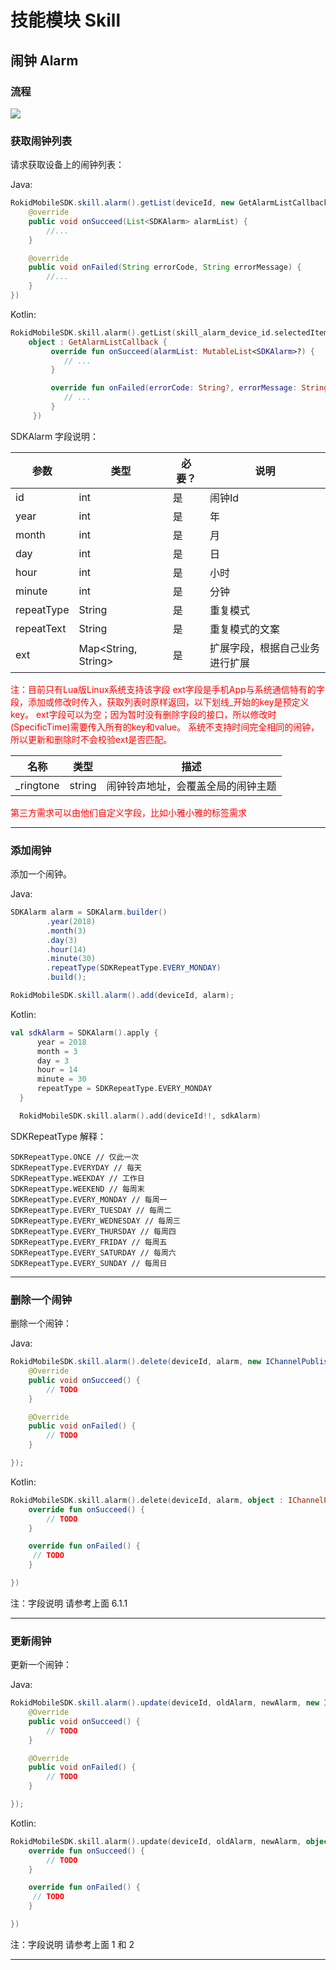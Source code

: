 # 技能模块 Skill

## 闹钟 Alarm

### 流程

![](images/skill_alarm.png)

### 获取闹钟列表

请求获取设备上的闹钟列表：

Java:

```Java
RokidMobileSDK.skill.alarm().getList(deviceId, new GetAlarmListCallback {
    @override 
    public void onSucceed(List<SDKAlarm> alarmList) {
        //...
    }

    @override 
    public void onFailed(String errorCode, String errorMessage) {
        //...
    }
})
```

Kotlin:

```kotlin
RokidMobileSDK.skill.alarm().getList(skill_alarm_device_id.selectedItem.toString(), 
    object : GetAlarmListCallback {
         override fun onSucceed(alarmList: MutableList<SDKAlarm>?) {
            // ...
         }

         override fun onFailed(errorCode: String?, errorMessage: String?) {
            // ...
         }
     })
```

SDKAlarm 字段说明：

| 参数 | 类型 | 必要？ | 说明 |
| --- | --- | --- | --- |
| id |  int| 是 | 闹钟Id |
| year | int | 是 | 年 |
| month | int | 是 |  月|
| day | int | 是 | 日 |
| hour | int | 是 | 小时 |
| minute | int | 是 | 分钟 |
| repeatType | String | 是 | 重复模式 |
| repeatText | String | 是 | 重复模式的文案 |
| ext | Map<String, String> | 是 | 扩展字段，根据自己业务进行扩展 |

<font color='red'>
注：目前只有Lua版Linux系统支持该字段
    ext字段是手机App与系统通信特有的字段，添加或修改时传入，获取列表时原样返回，以下划线_开始的key是预定义key。
    ext字段可以为空；因为暂时没有删除字段的接口，所以修改时(SpecificTime)需要传入所有的key和value。
  系统不支持时间完全相同的闹钟，所以更新和删除时不会校验ext是否匹配。
</font>

| 名称 | 类型 | 描述 |
| --- | --- | --- |
| _ringtone | string | 闹钟铃声地址，会覆盖全局的闹钟主题 |

<font color='red'>
第三方需求可以由他们自定义字段，比如小雅小雅的标签需求
</font>

---

### 添加闹钟
添加一个闹钟。

Java:

```Java
SDKAlarm alarm = SDKAlarm.builder()
        .year(2018)
        .month(3)
        .day(3)
        .hour(14)
        .minute(30)
        .repeatType(SDKRepeatType.EVERY_MONDAY)
        .build();

RokidMobileSDK.skill.alarm().add(deviceId, alarm);
```

Kotlin:

```Kotlin
val sdkAlarm = SDKAlarm().apply {
      year = 2018
      month = 3
      day = 3
      hour = 14
      minute = 30
      repeatType = SDKRepeatType.EVERY_MONDAY
  }

  RokidMobileSDK.skill.alarm().add(deviceId!!, sdkAlarm)
```

SDKRepeatType 解释：

```
SDKRepeatType.ONCE // 仅此一次
SDKRepeatType.EVERYDAY // 每天
SDKRepeatType.WEEKDAY // 工作日
SDKRepeatType.WEEKEND // 每周末
SDKRepeatType.EVERY_MONDAY // 每周一
SDKRepeatType.EVERY_TUESDAY // 每周二
SDKRepeatType.EVERY_WEDNESDAY // 每周三
SDKRepeatType.EVERY_THURSDAY // 每周四
SDKRepeatType.EVERY_FRIDAY // 每周五
SDKRepeatType.EVERY_SATURDAY // 每周六
SDKRepeatType.EVERY_SUNDAY // 每周日
```

---

### 删除一个闹钟
删除一个闹钟：
 
Java:
 
```java
RokidMobileSDK.skill.alarm().delete(deviceId, alarm, new IChannelPublishCallback() {
    @Override
    public void onSucceed() {
        // TODO
    }

    @Override
    public void onFailed() {
        // TODO
    }

});
```

Kotlin:

```kotlin
RokidMobileSDK.skill.alarm().delete(deviceId, alarm, object : IChannelPublishCallback {
    override fun onSucceed() {
        // TODO
    }

    override fun onFailed() {
     // TODO
    }

})
```
 
注：字段说明 请参考上面 6.1.1
 
---

### 更新闹钟
更新一个闹钟：

Java:

```Java
RokidMobileSDK.skill.alarm().update(deviceId, oldAlarm, newAlarm, new IChannelPublishCallback() {
    @Override
    public void onSucceed() {
        // TODO
    }

    @Override
    public void onFailed() {
        // TODO
    }

});
```
 
Kotlin:

```kotlin
RokidMobileSDK.skill.alarm().update(deviceId, oldAlarm, newAlarm, object : IChannelPublishCallback {
    override fun onSucceed() {
        // TODO
    }

    override fun onFailed() {
     // TODO
    }

})
```
 
注：字段说明 请参考上面 1 和 2
 
---


